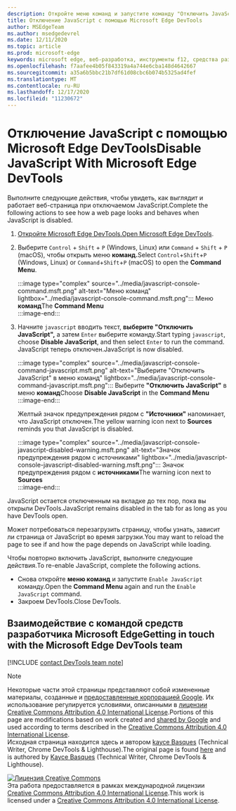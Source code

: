 ```yaml
---
description: Откройте меню команд и запустите команду "Отключить JavaScript".
title: Отключение JavaScript с помощью Microsoft Edge DevTools
author: MSEdgeTeam
ms.author: msedgedevrel
ms.date: 12/11/2020
ms.topic: article
ms.prod: microsoft-edge
keywords: microsoft edge, веб-разработка, инструменты f12, средства разработчика
ms.openlocfilehash: f7aafee4b05f843319a4a744e6cba148d4642667
ms.sourcegitcommit: a35a6b5bbc21b7df61d08cbc6b074b5325ad4fef
ms.translationtype: MT
ms.contentlocale: ru-RU
ms.lasthandoff: 12/17/2020
ms.locfileid: "11230672"
---
```

<!-- Copyright Kayce Basques 

   Licensed under the Apache License, Version 2.0 (the "License");
   you may not use this file except in compliance with the License.
   You may obtain a copy of the License at

       https://www.apache.org/licenses/LICENSE-2.0

   Unless required by applicable law or agreed to in writing, software
   distributed under the License is distributed on an "AS IS" BASIS,
   WITHOUT WARRANTIES OR CONDITIONS OF ANY KIND, either express or implied.
   See the License for the specific language governing permissions and
   limitations under the License.  -->

# <span data-ttu-id="b789a-104">Отключение JavaScript с помощью Microsoft Edge DevTools</span><span class="sxs-lookup"><span data-stu-id="b789a-104">Disable JavaScript With Microsoft Edge DevTools</span></span>  

<span data-ttu-id="b789a-105">Выполните следующие действия, чтобы увидеть, как выглядит и работает веб-страница при отключаемом JavaScript.</span><span class="sxs-lookup"><span data-stu-id="b789a-105">Complete the following actions to see how a web page looks and behaves when JavaScript is disabled.</span></span>  

1.  <span data-ttu-id="b789a-106">[Откройте Microsoft Edge DevTools.][DevToolsOpen]</span><span class="sxs-lookup"><span data-stu-id="b789a-106">[Open Microsoft Edge DevTools][DevToolsOpen].</span></span>  
1.  <span data-ttu-id="b789a-107">Выберите `Control` + `Shift` + `P` \(Windows, Linux\) или `Command` + `Shift` + `P` \(macOS\), чтобы открыть меню **команд.**</span><span class="sxs-lookup"><span data-stu-id="b789a-107">Select `Control`+`Shift`+`P` \(Windows, Linux\) or `Command`+`Shift`+`P` \(macOS\) to open the **Command Menu**.</span></span>  
    
    :::image type="complex" source="../media/javascript-console-command.msft.png" alt-text="Меню команд" lightbox="../media/javascript-console-command.msft.png":::
       <span data-ttu-id="b789a-109">Меню **команд**</span><span class="sxs-lookup"><span data-stu-id="b789a-109">The **Command Menu**</span></span>  
    :::image-end:::  
    
1.  <span data-ttu-id="b789a-110">Начните `javascript` вводить текст, **выберите "Отключить JavaScript",** а затем `Enter` выберите команду.</span><span class="sxs-lookup"><span data-stu-id="b789a-110">Start typing `javascript`, choose **Disable JavaScript**, and then select `Enter` to run the command.</span></span>  <span data-ttu-id="b789a-111">JavaScript теперь отключен.</span><span class="sxs-lookup"><span data-stu-id="b789a-111">JavaScript is now disabled.</span></span>  
    
    :::image type="complex" source="../media/javascript-console-command-javascript.msft.png" alt-text="Выберите "Отключить JavaScript" в меню команд" lightbox="../media/javascript-console-command-javascript.msft.png":::
       <span data-ttu-id="b789a-113">Выберите **"Отключить JavaScript"** в меню **команд**</span><span class="sxs-lookup"><span data-stu-id="b789a-113">Choose **Disable JavaScript** in the **Command Menu**</span></span>  
    :::image-end:::  
    
    <span data-ttu-id="b789a-114">Желтый значок предупреждения рядом с **"Источники"** напоминает, что JavaScript отключен.</span><span class="sxs-lookup"><span data-stu-id="b789a-114">The yellow warning icon next to **Sources** reminds you that JavaScript is disabled.</span></span>  
    
    :::image type="complex" source="../media/javascript-console-javascript-disabled-warning.msft.png" alt-text="Значок предупреждения рядом с источниками" lightbox="../media/javascript-console-javascript-disabled-warning.msft.png":::
       <span data-ttu-id="b789a-116">Значок предупреждения рядом с **источниками**</span><span class="sxs-lookup"><span data-stu-id="b789a-116">The warning icon next to **Sources**</span></span>  
    :::image-end:::  
    
<span data-ttu-id="b789a-117">JavaScript остается отключенным на вкладке до тех пор, пока вы открыли DevTools.</span><span class="sxs-lookup"><span data-stu-id="b789a-117">JavaScript remains disabled in the tab for as long as you have DevTools open.</span></span>  

<span data-ttu-id="b789a-118">Может потребоваться перезагрузить страницу, чтобы узнать, зависит ли страница от JavaScript во время загрузки.</span><span class="sxs-lookup"><span data-stu-id="b789a-118">You may want to reload the page to see if and how the page depends on JavaScript while loading.</span></span>  

<span data-ttu-id="b789a-119">Чтобы повторно включить JavaScript, выполните следующие действия.</span><span class="sxs-lookup"><span data-stu-id="b789a-119">To re-enable JavaScript, complete the following actions.</span></span>  

*   <span data-ttu-id="b789a-120">Снова откройте **меню команд** и запустите `Enable JavaScript` команду.</span><span class="sxs-lookup"><span data-stu-id="b789a-120">Open the **Command Menu** again and run the `Enable JavaScript` command.</span></span>  
*   <span data-ttu-id="b789a-121">Закроем DevTools.</span><span class="sxs-lookup"><span data-stu-id="b789a-121">Close DevTools.</span></span>  

## <span data-ttu-id="b789a-122">Взаимодействие с командой средств разработчика Microsoft Edge</span><span class="sxs-lookup"><span data-stu-id="b789a-122">Getting in touch with the Microsoft Edge DevTools team</span></span>  

[!INCLUDE [contact DevTools team note](../includes/contact-devtools-team-note.md)]  

<!-- links -->  

[DevToolsOpen]: ../open/index.md "Откройте Microsoft Edge DevTools | Документы Майкрософт"  

> [!NOTE]
> <span data-ttu-id="b789a-124">Некоторые части этой страницы представляют собой измененные материалы, созданные и [предоставленные корпорацией Google][GoogleSitePolicies]. Их использование регулируется условиями, описанными в [лицензии Creative Commons Attribution 4.0 International License][CCA4IL].</span><span class="sxs-lookup"><span data-stu-id="b789a-124">Portions of this page are modifications based on work created and [shared by Google][GoogleSitePolicies] and used according to terms described in the [Creative Commons Attribution 4.0 International License][CCA4IL].</span></span>  
> <span data-ttu-id="b789a-125">Исходная страница [](https://developers.google.com/web/tools/chrome-devtools/javascript/disable) находится здесь и автором [kayce Basques][KayceBasques] \(Technical Writer, Chrome DevTools \& Lighthouse\).</span><span class="sxs-lookup"><span data-stu-id="b789a-125">The original page is found [here](https://developers.google.com/web/tools/chrome-devtools/javascript/disable) and is authored by [Kayce Basques][KayceBasques] \(Technical Writer, Chrome DevTools \& Lighthouse\).</span></span>  

[![Лицензия Creative Commons][CCby4Image]][CCA4IL]  
<span data-ttu-id="b789a-127">Эта работа предоставляется в рамках международной лицензии [Creative Commons Attribution 4.0 International License][CCA4IL].</span><span class="sxs-lookup"><span data-stu-id="b789a-127">This work is licensed under a [Creative Commons Attribution 4.0 International License][CCA4IL].</span></span>  

[CCA4IL]: https://creativecommons.org/licenses/by/4.0  
[CCby4Image]: https://i.creativecommons.org/l/by/4.0/88x31.png  
[GoogleSitePolicies]: https://developers.google.com/terms/site-policies  
[KayceBasques]: https://developers.google.com/web/resources/contributors/kaycebasques  
